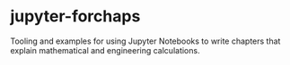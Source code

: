 # jupyter-forchaps
Tooling and examples for using Jupyter Notebooks to write chapters that explain mathematical and engineering calculations.
